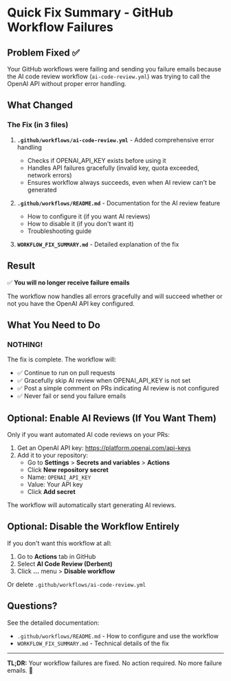 # Quick Fix Summary - GitHub Workflow Failures

## Problem Fixed ✅
Your GitHub workflows were failing and sending you failure emails because the AI code review workflow (`ai-code-review.yml`) was trying to call the OpenAI API without proper error handling.

## What Changed

### The Fix (in 3 files)

1. **`.github/workflows/ai-code-review.yml`** - Added comprehensive error handling
   - Checks if OPENAI_API_KEY exists before using it
   - Handles API failures gracefully (invalid key, quota exceeded, network errors)
   - Ensures workflow always succeeds, even when AI review can't be generated

2. **`.github/workflows/README.md`** - Documentation for the AI review feature
   - How to configure it (if you want AI reviews)
   - How to disable it (if you don't want it)
   - Troubleshooting guide

3. **`WORKFLOW_FIX_SUMMARY.md`** - Detailed explanation of the fix

## Result

✅ **You will no longer receive failure emails**

The workflow now handles all errors gracefully and will succeed whether or not you have the OpenAI API key configured.

## What You Need to Do

### **NOTHING!** 

The fix is complete. The workflow will:
- ✅ Continue to run on pull requests
- ✅ Gracefully skip AI review when OPENAI_API_KEY is not set
- ✅ Post a simple comment on PRs indicating AI review is not configured
- ✅ Never fail or send you failure emails

## Optional: Enable AI Reviews (If You Want Them)

Only if you want automated AI code reviews on your PRs:

1. Get an OpenAI API key: https://platform.openai.com/api-keys
2. Add it to your repository:
   - Go to **Settings** > **Secrets and variables** > **Actions**
   - Click **New repository secret**
   - Name: `OPENAI_API_KEY`
   - Value: Your API key
   - Click **Add secret**

The workflow will automatically start generating AI reviews.

## Optional: Disable the Workflow Entirely

If you don't want this workflow at all:

1. Go to **Actions** tab in GitHub
2. Select **AI Code Review (Derbent)**
3. Click **...** menu > **Disable workflow**

Or delete `.github/workflows/ai-code-review.yml`

## Questions?

See the detailed documentation:
- `.github/workflows/README.md` - How to configure and use the workflow
- `WORKFLOW_FIX_SUMMARY.md` - Technical details of the fix

---

**TL;DR:** Your workflow failures are fixed. No action required. No more failure emails. 🎉
